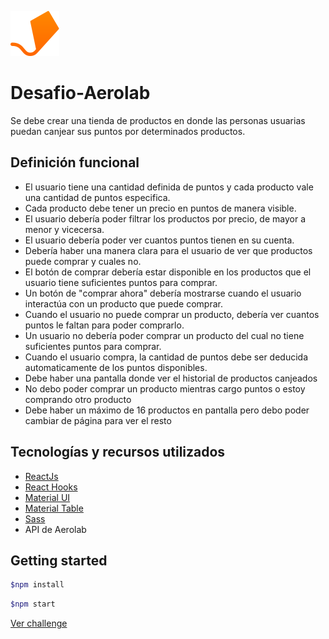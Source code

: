 ![GitHub Logo](https://github.com/LauVaca/Desafio-Aerolab/blob/main/desafio-aerolab/front/public/aerolab-logo.svg) 
# Desafio-Aerolab
Se debe crear una tienda de productos en donde las personas usuarias puedan canjear sus puntos por determinados productos.

## Definición funcional

- El usuario tiene una cantidad definida de puntos y cada producto vale una cantidad de puntos especifica.
- Cada producto debe tener un precio en puntos de manera visible.
- El usuario debería poder filtrar los productos por precio, de mayor a menor y vicecersa.
- El usuario debería poder ver cuantos puntos tienen en su cuenta.
- Debería haber una manera clara para el usuario de ver que productos puede comprar y cuales no.
- El botón de comprar debería estar disponible en los productos que el usuario tiene suficientes puntos para comprar.
- Un botón de "comprar ahora" debería mostrarse cuando el usuario interactúa con un producto que puede comprar.
- Cuando el usuario no puede comprar un producto, debería ver cuantos puntos le faltan para poder comprarlo.
- Un usuario no debería poder comprar un producto del cual no tiene suficientes puntos para comprar.
- Cuando el usuario compra, la cantidad de puntos debe ser deducida automaticamente de los puntos disponibles.
- Debe haber una pantalla donde ver el historial de productos canjeados
- No debo poder comprar un producto mientras cargo puntos o estoy comprando otro producto
- Debe haber un máximo de 16 productos en pantalla pero debo poder cambiar de página para ver el resto

## Tecnologías y recursos utilizados
- [ReactJs](https://es.reactjs.org/)
- [React Hooks](https://es.reactjs.org/docs/hooks-intro.html)
- [Material UI](https://material-ui.com/)
- [Material Table](https://material-table.com/#/)
- [Sass](https://sass-lang.com/)
- API de Aerolab

## Getting started
```bash
$npm install
```
```bash
$npm start
```
[Ver challenge](http://lauchallenges.surge.sh/)
